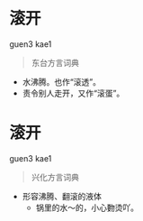 # 滚开
guen3 kae1
> 东台方言词典
- 水沸腾。也作“滚透”。
- 责令别人走开，又作“滚蛋”。

# 滚开
guen3 kae1
> 兴化方言词典
- 形容沸腾、翻滚的液体
  - 锅里的水～的，小心覅烫吖。
